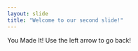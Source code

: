 ```yaml
---
layout: slide
title: "Welcome to our second slide!"
---
```

You Made It!
Use the left arrow to go back!
